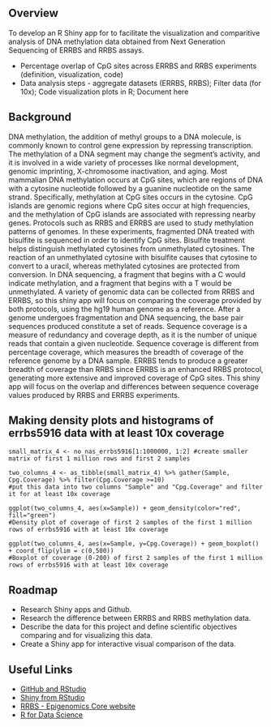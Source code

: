 ## Overview
To develop an R Shiny app for to facilitate the visualization and comparitive analysis of DNA methylation data obtained from Next Generation Sequencing of ERRBS and RRBS assays.

- Percentage overlap of CpG sites across ERRBS and RRBS experiments (definition, visualization, code)
- Data analysis steps - aggregate datasets (ERRBS, RRBS); Filter data (for 10x); Code visualization plots in R; Document here

## Background
  DNA methylation, the addition of methyl groups to a DNA molecule, is commonly known to control gene expression by repressing transcription. The methylation of a DNA segment may change the segment’s activity, and it is involved in a wide variety of processes like normal development, genomic imprinting, X-chromosome inactivation, and aging. Most mammalian DNA methylation occurs at CpG sites, which are regions of DNA with a cytosine nucleotide followed by a guanine nucleotide on the same strand. Specifically, methylation at CpG sites occurs in the cytosine. CpG islands are genomic regions where CpG sites occur at high frequencies, and the methylation of CpG islands are associated with repressing nearby genes. 
  Protocols such as RRBS and ERRBS are used to study methylation patterns of genomes. In these experiments, fragmented DNA treated with bisulfite is sequenced in order to identify CpG sites. Bisulfite treatment helps distinguish methylated cytosines from unmethylated cytosines. The reaction of an unmethylated cytosine with bisulfite causes that cytosine to convert to a uracil, whereas methylated cytosines are protected from conversion. In DNA sequencing, a fragment that begins with a C would indicate methylation, and a fragment that begins with a T would be unmethylated. 
  A variety of genomic data can be collected from RRBS and ERRBS, so this shiny app will focus on comparing the coverage provided by both protocols, using the hg19 human genome as a reference. After a genome undergoes fragmentation and DNA sequencing, the base pair sequences produced constitute a set of reads. Sequence coverage is a measure of redundancy and coverage depth, as it is the number of unique reads that contain a given nucleotide. Sequence coverage is different from percentage coverage, which measures the breadth of coverage of the reference genome by a DNA sample. ERRBS tends to produce a greater breadth of coverage than RRBS since ERRBS is an enhanced RRBS protocol, generating more extensive and improved coverage of CpG sites. This shiny app will focus on the overlap and differences between sequence coverage values produced by RRBS and ERRBS experiments.

## Making density plots and histograms of errbs5916 data with at least 10x coverage
```
small_matrix_4 <- no_nas_errbs5916[1:1000000, 1:2] #create smaller matrix of first 1 million rows and first 2 samples

two_columns_4 <- as_tibble(small_matrix_4) %>% gather(Sample, Cpg.Coverage) %>% filter(Cpg.Coverage >=10)
#put this data into two columns "Sample" and "Cpg.Coverage" and filter it for at least 10x coverage

ggplot(two_columns_4, aes(x=Sample)) + geom_density(color="red", fill="green") 
#Density plot of coverage of first 2 samples of the first 1 million rows of errbs5916 with at least 10x coverage

ggplot(two_columns_4, aes(x=Sample, y=Cpg.Coverage)) + geom_boxplot() + coord_flip(ylim = c(0,500))
#Boxplot of coverage (0-200) of first 2 samples of the first 1 million rows of errbs5916 with at least 10x coverage
```

## Roadmap
- Research Shiny apps and Github.
- Research the difference between ERRBS and RRBS methylation data.
- Describe the data for this project and define scientific objectives comparing and for visualizing this data.
- Create a Shiny app for interactive visual comparison of the data.

## Useful Links
- [GitHub and RStudio](https://resources.github.com/whitepapers/github-and-rstudio/)
- [Shiny from RStudio](https://shiny.rstudio.com/)
- [RRBS - Epigenomics Core website](https://epicore.med.cornell.edu/services.php?option=rrbsdescription#seq)
- [R for Data Science](https://r4ds.had.co.nz/)

